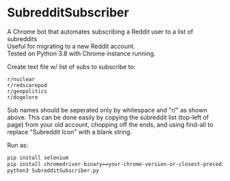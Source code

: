 # SubredditSubscriber
A Chrome bot that automates subscribing a Reddit user to a list of subreddits   
Useful for migrating to a new Reddit account.   
Tested on Python 3.8 with Chrome instance running.

Create text file w/ list of subs to subscribe to:
```
r/nuclear
r/redscarepod
r/geopolitics
r/dogelore
```
Sub names should be seperated only by whitespace and "r/" as shown above. This can be done easily by copying the subreddit list (top-left of page) from your old account, chopping off the ends, and using find-all to replace "Subreddit Icon" with a blank string.

Run as:
```bash
pip install selenium
pip install chromedriver-binary==your-chrome-version-or-closest-preceding
python3 SubredditSubscriber.py
```

